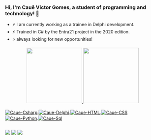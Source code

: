 ### Hi, I'm Cauê Victor Gomes, a student of programming and technology! 👋

- ⚡ I am currently working as a trainee in Delphi development.
- ⚡ Trained in C# by the Entra21 project in the 2020 edition.
- ⚡ always looking for new opportunities!

<div align="center">
  <a href="https://github.com/CaueGomes">
  <img height="180em" src="https://github-readme-stats.vercel.app/api?username=CaueGomes&show_icons=true&theme=github_dark&include_all_commits=true&count_private=true"/>
  <img height="180em" src="https://github-readme-stats.vercel.app/api/top-langs/?username=CaueGomes&layout=compact&langs_count=7&theme=github_dark"/>
</div>
  <div style="display: inline_block"><br>
  <img align="center" alt="Caue-Csharp" src="https://img.shields.io/badge/C%23-239120?style=for-the-badge&logo=c-sharp&logoColor=white">
  <img align="center" alt="Caue-Delphi" src="https://img.shields.io/badge/Delphi-B22222?style=for-the-badge&logo=delphi&logoColor=white">
  <img align="center" alt="Caue-HTML" src="https://img.shields.io/badge/HTML5-E34F26?style=for-the-badge&logo=html5&logoColor=white">
  <img align="center" alt="Caue-CSS" src="https://img.shields.io/badge/CSS3-1572B6?style=for-the-badge&logo=css3&logoColor=white">
  <img align="center" alt="Caue-Python" src="https://img.shields.io/badge/Python-14354C?style=for-the-badge&logo=python&logoColor=white">
  <img align="center" alt="Caue-Sql" src="https://img.shields.io/badge/MySQL-005C84?style=for-the-badge&logo=mysql&logoColor=white">
</div>
  
  ##
  
<div> 
  <a href = "mailto:caue.victor.gomes@outlook.com"><img src="https://img.shields.io/badge/Microsoft_Outlook-0078D4?style=for-the-badge&logo=microsoft-outlook&logoColor=white" target="_blank"></a>
  <a href="https://www.linkedin.com/in/cauê-victor-gomes-263081202/" target="_blank"><img src="https://img.shields.io/badge/LinkedIn-0077B5?style=for-the-badge&logo=linkedin&logoColor=white" target="_blank"></a> 
  <a href="https://steamcommunity.com/id/nekroostw/" target="_blank"><img src="https://img.shields.io/badge/Steam-000000?style=for-the-badge&logo=steam&logoColor=white" target="_blank"></a> 
<!--
**CaueGomes/CaueGomes** is a ✨ _special_ ✨ repository because its `README.md` (this file) appears on your GitHub profile.

Here are some ideas to get you started:

- 🔭 I’m currently working on ...
- 🌱 I’m currently learning ...
- 👯 I’m looking to collaborate on ...
- 🤔 I’m looking for help with ...
- 💬 Ask me about ...
- 📫 How to reach me: ...
- 😄 Pronouns: ...
- ⚡ Fun fact: ...
-->
